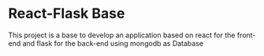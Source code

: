 # React-Flask Base

This project is a base to develop an application based on react for the front-end and flask for the back-end using mongodb as Database
